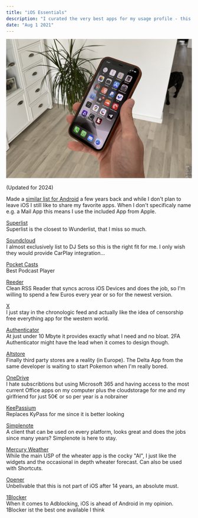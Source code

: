 ```yaml
---
title: "iOS Essentials"
description: "I curated the very best apps for my usage profile - this time iOS"
date: "Aug 1 2021"
---
```


![](./20210801_154707299_iOS.jpg)

(Updated for 2024)

Made a [similar list for Android](https://robertkrau.se/blog/android-essentials/) a few years back and while I don't plan to leave iOS I still like to share my favorite apps. When I don't specificaly name e.g. a Mail App this means I use the included App from Apple.

[Superlist](https://apps.apple.com/us/app/superlist/id1547585270)\
Superlist is the closest to Wunderlist, that I miss so much.

[Soundcloud](https://apps.apple.com/us/app/soundcloud-musik-songs/id336353151)\
I almost exclusively list to DJ Sets so this is the right fit for me. I only wish they would provide CarPlay integration...

[Pocket Casts](https://apps.apple.com/de/app/pocket-casts-podcast-player/id414834813)\
Best Podcast Player

[Reeder](https://apps.apple.com/us/app/reeder-5/id1529445840)\
Clean RSS Reader that syncs across iOS Devices and does the job, so I'm willing to spend a few Euros every year or so for the newest version.

[X](https://apps.apple.com/us/app/x/id333903271)\
I just stay in the chronologic feed and actually like the idea of censorship free everything app for the western world.

[Authenticator](https://apps.apple.com/us/app/authenticator/id766157276)\
At just under 10 Mbyte it provides exactly what I need and no bloat. 2FA Authenticator might have the lead when it comes to design though.

[Altstore](https://altstore.io/)\
Finally third party stores are a reality (in Europe). The Delta App from the same developer is waiting to start Pokemon when I'm really bored.

[OneDrive](https://apps.apple.com/us/app/microsoft-onedrive/id477537958)\
I hate subscribtions but using Microsoft 365 and having access to the most current Office apps on my computer plus the cloudstorage for me and my girlfriend for just 50€ or so per year is a nobrainer

[KeePassium ](https://apps.apple.com/us/app/keepassium-keepass-passwords/id1435127111)\
Replaces KyPass for me since it is better looking

[Simplenote](https://apps.apple.com/us/app/simplenote/id289429962)\
A client that can be used on every platform, looks great and does the jobs since many years? Simplenote is here to stay.

[Mercury Weather](https://apps.apple.com/us/app/mercury-weather/id1621800675)\
While the main USP of the wheater app is the cocky "AI", I just like the widgets and the occasional in depth wheater forecast. Can also be used with Shortcuts.

[Opener](https://apps.apple.com/us/app/opener-open-links-in-apps/id989565871)\
Unbelivable that this is not part of iOS after 14 years, an absolute must.

[1Blocker](https://apps.apple.com/us/app/1blocker-ad-blocker/id1365531024)\
When it comes to Adblocking, iOS is ahead of Android in my opinion. 1Blocker ist the best one available I think